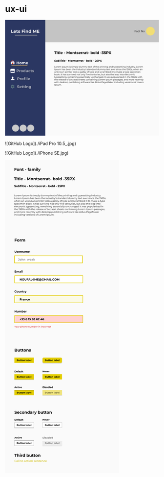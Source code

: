 # ux-ui
![GitHub Logo](./Desktop.png)

![GitHub Logo](./iPad Pro 10.5_.jpg)

![GitHub Logo](./iPhone SE.jpg)

![GitHub Logo](./UI-Kit.jpg)
